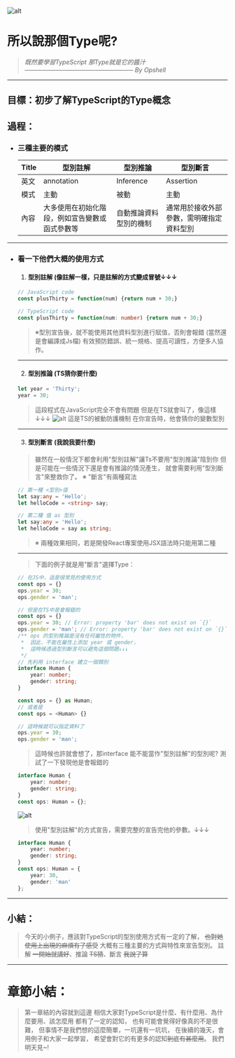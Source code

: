![alt](https://)

# 所以說那個Type呢?
> *既然要學習TypeScript*
> *那Type就是它的醬汁*
> *───────────────────────── By Opshell*
---

## 目標：初步了解TypeScript的Type概念

## 過程：
- ### 三種主要的模式
    Title|型別註解|型別推論|型別斷言
    -------------|-------------|-------------|-------------
    英文|annotation|Inference|Assertion
    模式|主動|被動|主動
    內容|大多使用在初始化階段，例如宣告變數或函式參數等|自動推論資料型別的機制|通常用於接收外部參數，需明確指定資料型別
---
- ### 看一下他們大概的使用方式
    1. #### 型別註解 (像註解一樣，只是註解的方式變成冒號↓↓↓
    ```JavaScript
    // JavaScript code
    const plusThirty = function(num) {return num + 30;}
    ```
    ```typescript
    // TypeScript code
    const plusThirty = function(num: number) {return num + 30;}
    ```
    > ※型別宣告後，就不能使用其他資料型別進行賦值，否則會報錯
    >   (當然還是會編譯成Js檔)
    >  有效預防錯誤、統一規格、提高可讀性，方便多人協作。
    ---

    2. #### 型別推論 (TS猜你要什麼)
    ```JavaScript
    let year = 'Thirty';
    year = 30;
    ```
    > 這段程式在JavaScript完全不會有問題
    > 但是在TS就會叫了，像這樣↓↓↓
    ![alt](https://)
    > 這是TS的被動防護機制
    > 在你宣告時，他會猜你的變數型別
    ---

    3. #### 型別斷言 (我說我要什麼)
    > 雖然在一般情況下都會利用"型別註解"讓Ts不要用"型別推論"陰到你
    > 但是可能在一些情況下還是會有推論的情況產生，
    > 就會需要利用"型別斷言"來整救你了。
    > ※ "斷言"有兩種寫法
    ```typescript
    // 第一種 <型別>值
    let say:any = 'Hello';
    let helloCode = <string> say;
    ```
    ```typescript
    // 第二種 值 as 型別
    let say:any = 'Hello';
    let helloCode = say as string;
    ```
    > ※ 兩種效果相同，若是開發React專案使用JSX語法時只能用第二種
    ---
    > 下面的例子就是用"斷言"選擇Type：
    ```JavaScript
    // 在JS中，這是很常見的使用方式
    const ops = {}
    ops.year = 30;
    ops.gender = 'man';
    ```
    ```typescript
    // 但是在TS中是會報錯的
    const ops = {}
    ops.year = 30; // Error: property 'bar' does not exist on `{}`
    ops.gender = 'man'; // Error: property 'bar' does not exist on `{}`
    /** ops 的型別推論是沒有任何屬性的物件，
     *  因此，不能在屬性上添加 year 或 gender，
     *  這時候透過型別斷言可以避免這個問題↓↓↓
     */
    // 先利用 interface 建立一個類別
    interface Human {
        year: number;
        gender: string;
    }

    const ops = {} as Human;
    // 或者是
    const ops = <Human> {}

    // 這時候就可以指定資料了
    ops.year = 30;
    ops.gender = 'man';
    ```
    > 這時候也許就會想了，那interface 能不能當作"型別註解"的型別呢?
    > 測試了一下發現他是會報錯的
    ``` typescript
    interface Human {
        year: number;
        gender: string;
    }
    const ops: Human = {};
    ```
    ![alt](https://)
    > 使用"型別註解"的方式宣告，需要完整的宣告完他的參數。↓↓↓
    ``` typescript
    interface Human {
        year: number;
        gender: string;
    }
    const ops: Human = {
        year: 30,
        gender: 'man'
    };
    ```
---
## 小結：
   > 今天的小例子，應該對TypeScript的型別使用方式有一定的了解，
   > ~~也對她使用上出現的麻煩有了感受~~
   > 大概有三種主要的方式與特性來宣告型別。
   > 註解 ~~一開始就講好~~、推論 ~~TS猜~~、斷言 ~~我說了算~~

---
# 章節小結：
   > 第一章結的內容就到這邊
   > 相信大家對TypeScript是什麼、有什麼用、為什麼要用、該怎麼用
   > 都有了一定的認知，
   > 也有可能會覺得好像真的不是很難，
   > 但事情不是我們想的這麼簡單，一坑還有一坑坑，
   > 在後續的幾天，會用例子和大家一起學習，
   > 希望會對它的有更多的認知~~到底有甚麼用~~。
   > 我們明天見~!
